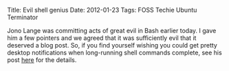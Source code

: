 Title: Evil shell genius
Date: 2012-01-23
Tags: FOSS Techie Ubuntu Terminator

Jono Lange was committing acts of great evil in Bash earlier today. I gave him a few pointers and we agreed that it was sufficiently evil that it deserved a blog post.
So, if you find yourself wishing you could get pretty desktop notifications when long-running shell commands complete, see his post [here](http://code.mumak.net/2012/01/undistract-me.html) for the details.
